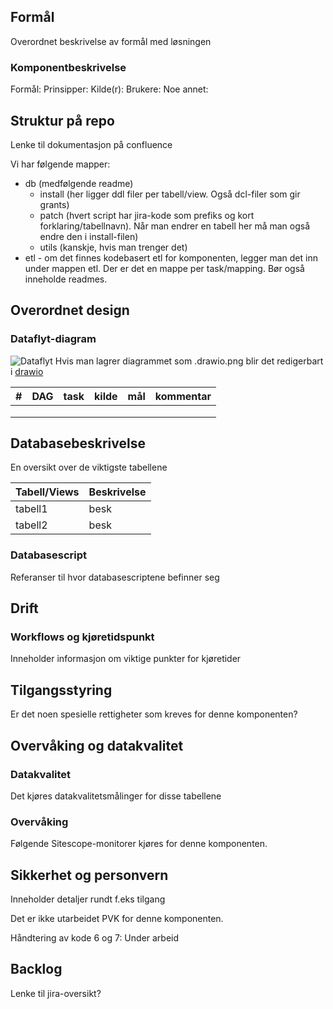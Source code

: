 ## Formål
Overordnet beskrivelse av formål med løsningen

### Komponentbeskrivelse
Formål: 
Prinsipper:
Kilde(r):
Brukere:
Noe annet:

## Struktur på repo
Lenke til dokumentasjon på confluence

Vi har følgende mapper:
- db (medfølgende readme)
  - install (her ligger ddl filer per tabell/view. Også dcl-filer som gir grants)
  - patch (hvert script har jira-kode som prefiks og kort forklaring/tabellnavn). Når man endrer en tabell her må man også endre den i install-filen)
  - utils (kanskje, hvis man trenger det)
- etl - om det finnes kodebasert etl for komponenten, legger man det inn under mappen etl. Der er det en mappe per task/mapping. Bør også inneholde readmes.




## Overordnet design
### Dataflyt-diagram

![Dataflyt](dataflyt-generisk.drawio.png)
Hvis man lagrer diagrammet som .drawio.png blir det redigerbart i [drawio](https://github.com/jgraph/drawio-desktop/releases/tag/v20.3.0)

| # | DAG | task | kilde | mål | kommentar |
|---|-----|------|-------|-----|-----------|
|   |     |      |       |     |           |
|   |     |      |       |     |           |
|   |     |      |       |     |           |

## Databasebeskrivelse

En oversikt over de viktigste tabellene

| Tabell/Views      | Beskrivelse |
| ----------- | ----------- |
| tabell1      | besk       |
| tabell2    | besk        |

### Databasescript
Referanser til hvor databasescriptene befinner seg

## Drift
### Workflows og kjøretidspunkt
Inneholder informasjon om viktige punkter for kjøretider

## Tilgangsstyring
Er det noen spesielle rettigheter som kreves for denne komponenten?

## Overvåking og datakvalitet

### Datakvalitet
Det kjøres datakvalitetsmålinger for disse tabellene

### Overvåking
Følgende Sitescope-monitorer kjøres for denne komponenten.

## Sikkerhet og personvern
Inneholder detaljer rundt f.eks tilgang

Det er ikke utarbeidet PVK for denne komponenten.

Håndtering av kode 6 og 7: Under arbeid

## Backlog
Lenke til jira-oversikt?


